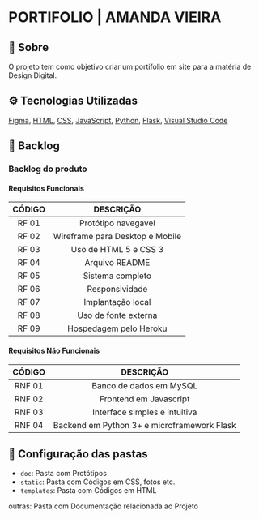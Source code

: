 # PORTIFOLIO | AMANDA VIEIRA

## :pencil: Sobre
O projeto tem como objetivo criar um portifolio em site para a matéria de Design Digital.

## :gear: Tecnologias Utilizadas
[Figma](http://www.figma.com), [HTML](https://developer.mozilla.org/pt-BR/docs/Web/HTML), [CSS](https://developer.mozilla.org/pt-BR/docs/Web/CSS), [JavaScript](https://developer.mozilla.org/pt-BR/docs/Web/JavaScript), [Python](https://www.python.org/), [Flask](https://flask.palletsprojects.com/en/2.0.x/), [Visual Studio Code](https://code.visualstudio.com/)

## :dart: Backlog
  
 ### Backlog do produto
  
 #### Requisitos Funcionais  
| CÓDIGO | DESCRIÇÃO |
|:------:|:---------:|
| RF 01 | Protótipo navegavel |
| RF 02 | Wireframe para Desktop e Mobile |
| RF 03 | Uso de HTML 5 e CSS 3 |
| RF 04 | Arquivo README |
| RF 05 | Sistema completo |
| RF 06 | Responsividade |
| RF 07 | Implantação local |
| RF 08 | Uso de fonte externa |
| RF 09 | Hospedagem pelo Heroku |
 
#### Requisitos Não Funcionais  
| CÓDIGO | DESCRIÇÃO | 
|:------:|:---------:|
| RNF 01 | Banco de dados em MySQL|
| RNF 02 | Frontend em Javascript |
| RNF 03 | Interface simples e intuitiva |
| RNF 04 | Backend em Python 3+ e microframework Flask |

## :file_folder: Configuração das pastas
* `doc`: Pasta com Protótipos
* `static`: Pasta com Códigos em CSS, fotos etc.
* `templates`: Pasta com Códigos em HTML

outras: Pasta com Documentação relacionada ao Projeto
